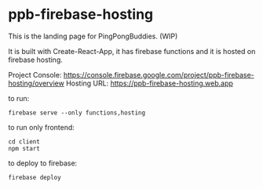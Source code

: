 # ppb-firebase-hosting

This is the landing page for PingPongBuddies. (WIP)

It is built with Create-React-App, it has firebase functions and it is hosted on firebase hosting.

Project Console: https://console.firebase.google.com/project/ppb-firebase-hosting/overview
Hosting URL: https://ppb-firebase-hosting.web.app

to run:

```
firebase serve --only functions,hosting
```

to run only frontend:

```
cd client
npm start
```

to deploy to firebase:

```
firebase deploy
```
